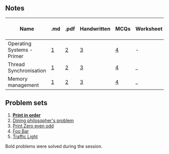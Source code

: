 ## Notes
<!-- Table with .md and .pdf links -->
| Name                       | .md                                     | .pdf                                     | Handwritten                                 | MCQs                                   | Worksheet | Worksheet with Answers |
| -------------------------- | --------------------------------------- | ---------------------------------------- | ------------------------------------------- | -------------------------------------- | --------- | ---------------------- |
| Operating Systems - Primer | [1](notes/01-os-primer.md)              | [2](notes/01-os-primer.pdf)              | [3](notes/01-os-primer-hw.pdf)              | [4](notes/01-os-primer-mcqs.pdf)       | -         | -                      |
| Thread Synchronisation     | [1](notes/03-thread-synchronisation.md) | [2](notes/03-thread-synchronisation.pdf) | [3](notes/03-thread-synchronisation-hw.pdf) | [4](mcqs/03-thread-synchronisation.md) | _         | _                      |
| Memory management          | [1](notes/04-memory-management.md)      | [2](notes/04-memory-management.pdf)      | [3](notes/04-memory-management-hw.pdf)      | [4](mcqs/04-memory-management.md)      | _         | _                      |

## Problem sets
1. [**Print in order**](https://leetcode.com/problems/print-in-order/submissions/)
2. [Dining philosopher's problem](https://leetcode.com/problems/the-dining-philosophers/)
3. [Print Zero even odd](https://leetcode.com/problems/print-zero-even-odd/)
4. [Foo Bar](https://leetcode.com/problems/print-foobar-alternately/)
5. [Traffic Light](https://leetcode.com/problems/traffic-light-controlled-intersection/)

Bold problems were solved during the session.
